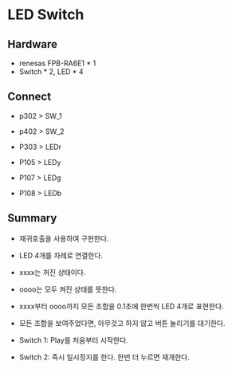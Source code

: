 # LED Switch

## Hardware
- renesas FPB-RA6E1 * 1  
- Switch * 2, LED * 4  
  
## Connect
- p302 > SW_1
- p402 > SW_2
  
- P303 > LEDr
- P105 > LEDy
- P107 > LEDg
- P108 > LEDb
  
## Summary
- 재귀호출을 사용하여 구현한다.
- LED 4개를 차례로 연결한다.
- xxxx는 꺼진 상태이다.
- oooo는 모두 켜진 상태를 뜻한다.

- xxxx부터 oooo까지 모든 조합을 0.1초에 한번씩 LED 4개로 표현한다.
- 모든 조합을 보여주었다면, 아무것고 하지 않고 버튼 눌리기를 대기한다.

- Switch 1: Play를 처음부터 시작한다.
- Switch 2: 즉시 일시정지를 한다. 한번 더 누르면 재개한다.
